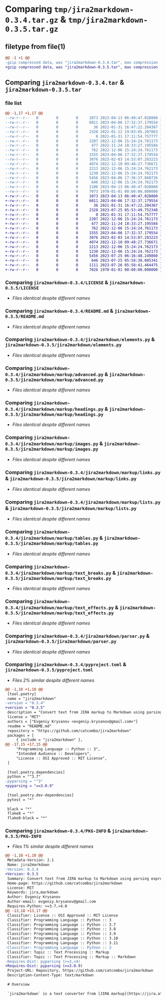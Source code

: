 # Comparing `tmp/jira2markdown-0.3.4.tar.gz` & `tmp/jira2markdown-0.3.5.tar.gz`

## filetype from file(1)

```diff
@@ -1 +1 @@
-gzip compressed data, was "jira2markdown-0.3.4.tar", max compression
+gzip compressed data, was "jira2markdown-0.3.5.tar", max compression
```

## Comparing `jira2markdown-0.3.4.tar` & `jira2markdown-0.3.5.tar`

### file list

```diff
@@ -1,17 +1,17 @@
--rw-r--r--   0        0        0     1073 2023-04-13 06:40:47.028860 jira2markdown-0.3.4/LICENSE
--rw-r--r--   0        0        0     6011 2023-04-06 17:32:37.179554 jira2markdown-0.3.4/README.md
--rw-r--r--   0        0        0       36 2021-01-31 16:47:22.204367 jira2markdown-0.3.4/jira2markdown/__init__.py
--rw-r--r--   0        0        0     2328 2022-01-12 19:03:05.207863 jira2markdown-0.3.4/jira2markdown/elements.py
--rw-r--r--   0        0        0        0 2021-01-31 17:11:54.757777 jira2markdown-0.3.4/jira2markdown/markup/__init__.py
--rw-r--r--   0        0        0     2207 2022-12-06 15:24:24.761173 jira2markdown-0.3.4/jira2markdown/markup/advanced.py
--rw-r--r--   0        0        0      477 2022-11-24 18:33:27.195584 jira2markdown-0.3.4/jira2markdown/markup/base.py
--rw-r--r--   0        0        0      762 2022-12-06 15:24:24.761173 jira2markdown-0.3.4/jira2markdown/markup/headings.py
--rw-r--r--   0        0        0     1555 2023-04-06 17:32:37.179554 jira2markdown-0.3.4/jira2markdown/markup/images.py
--rw-r--r--   0        0        0     3076 2023-02-03 14:53:07.283223 jira2markdown-0.3.4/jira2markdown/markup/links.py
--rw-r--r--   0        0        0     4074 2022-12-10 09:48:27.736671 jira2markdown-0.3.4/jira2markdown/markup/lists.py
--rw-r--r--   0        0        0     2213 2022-12-06 15:24:24.762173 jira2markdown-0.3.4/jira2markdown/markup/tables.py
--rw-r--r--   0        0        0     1230 2022-12-06 15:24:24.762173 jira2markdown-0.3.4/jira2markdown/markup/text_breaks.py
--rw-r--r--   0        0        0     5456 2023-04-06 17:36:37.060726 jira2markdown-0.3.4/jira2markdown/markup/text_effects.py
--rw-r--r--   0        0        0      646 2022-12-06 15:24:24.762173 jira2markdown-0.3.4/jira2markdown/parser.py
--rw-r--r--   0        0        0     1106 2023-04-13 06:40:47.028860 jira2markdown-0.3.4/pyproject.toml
--rw-r--r--   0        0        0     7073 1970-01-01 00:00:00.000000 jira2markdown-0.3.4/PKG-INFO
+-rw-r--r--   0        0        0     1073 2023-04-13 06:40:47.028860 jira2markdown-0.3.5/LICENSE
+-rw-r--r--   0        0        0     6011 2023-04-06 17:32:37.179554 jira2markdown-0.3.5/README.md
+-rw-r--r--   0        0        0       36 2021-01-31 16:47:22.204367 jira2markdown-0.3.5/jira2markdown/__init__.py
+-rw-r--r--   0        0        0     2328 2023-07-25 05:53:49.752348 jira2markdown-0.3.5/jira2markdown/elements.py
+-rw-r--r--   0        0        0        0 2021-01-31 17:11:54.757777 jira2markdown-0.3.5/jira2markdown/markup/__init__.py
+-rw-r--r--   0        0        0     2207 2022-12-06 15:24:24.761173 jira2markdown-0.3.5/jira2markdown/markup/advanced.py
+-rw-r--r--   0        0        0      477 2022-11-24 18:33:27.195584 jira2markdown-0.3.5/jira2markdown/markup/base.py
+-rw-r--r--   0        0        0      762 2022-12-06 15:24:24.761173 jira2markdown-0.3.5/jira2markdown/markup/headings.py
+-rw-r--r--   0        0        0     1555 2023-04-06 17:32:37.179554 jira2markdown-0.3.5/jira2markdown/markup/images.py
+-rw-r--r--   0        0        0     3076 2023-02-03 14:53:07.283223 jira2markdown-0.3.5/jira2markdown/markup/links.py
+-rw-r--r--   0        0        0     4074 2022-12-10 09:48:27.736671 jira2markdown-0.3.5/jira2markdown/markup/lists.py
+-rw-r--r--   0        0        0     2213 2022-12-06 15:24:24.762173 jira2markdown-0.3.5/jira2markdown/markup/tables.py
+-rw-r--r--   0        0        0     1230 2022-12-06 15:24:24.762173 jira2markdown-0.3.5/jira2markdown/markup/text_breaks.py
+-rw-r--r--   0        0        0     5456 2023-07-25 06:16:48.249860 jira2markdown-0.3.5/jira2markdown/markup/text_effects.py
+-rw-r--r--   0        0        0      646 2023-07-25 05:58:38.085341 jira2markdown-0.3.5/jira2markdown/parser.py
+-rw-r--r--   0        0        0     1111 2023-07-26 05:58:41.464475 jira2markdown-0.3.5/pyproject.toml
+-rw-r--r--   0        0        0     7026 1970-01-01 00:00:00.000000 jira2markdown-0.3.5/PKG-INFO
```

### Comparing `jira2markdown-0.3.4/LICENSE` & `jira2markdown-0.3.5/LICENSE`

 * *Files identical despite different names*

### Comparing `jira2markdown-0.3.4/README.md` & `jira2markdown-0.3.5/README.md`

 * *Files identical despite different names*

### Comparing `jira2markdown-0.3.4/jira2markdown/elements.py` & `jira2markdown-0.3.5/jira2markdown/elements.py`

 * *Files identical despite different names*

### Comparing `jira2markdown-0.3.4/jira2markdown/markup/advanced.py` & `jira2markdown-0.3.5/jira2markdown/markup/advanced.py`

 * *Files identical despite different names*

### Comparing `jira2markdown-0.3.4/jira2markdown/markup/headings.py` & `jira2markdown-0.3.5/jira2markdown/markup/headings.py`

 * *Files identical despite different names*

### Comparing `jira2markdown-0.3.4/jira2markdown/markup/images.py` & `jira2markdown-0.3.5/jira2markdown/markup/images.py`

 * *Files identical despite different names*

### Comparing `jira2markdown-0.3.4/jira2markdown/markup/links.py` & `jira2markdown-0.3.5/jira2markdown/markup/links.py`

 * *Files identical despite different names*

### Comparing `jira2markdown-0.3.4/jira2markdown/markup/lists.py` & `jira2markdown-0.3.5/jira2markdown/markup/lists.py`

 * *Files identical despite different names*

### Comparing `jira2markdown-0.3.4/jira2markdown/markup/tables.py` & `jira2markdown-0.3.5/jira2markdown/markup/tables.py`

 * *Files identical despite different names*

### Comparing `jira2markdown-0.3.4/jira2markdown/markup/text_breaks.py` & `jira2markdown-0.3.5/jira2markdown/markup/text_breaks.py`

 * *Files identical despite different names*

### Comparing `jira2markdown-0.3.4/jira2markdown/markup/text_effects.py` & `jira2markdown-0.3.5/jira2markdown/markup/text_effects.py`

 * *Files identical despite different names*

### Comparing `jira2markdown-0.3.4/jira2markdown/parser.py` & `jira2markdown-0.3.5/jira2markdown/parser.py`

 * *Files identical despite different names*

### Comparing `jira2markdown-0.3.4/pyproject.toml` & `jira2markdown-0.3.5/pyproject.toml`

 * *Files 2% similar despite different names*

```diff
@@ -1,10 +1,10 @@
 [tool.poetry]
 name = "jira2markdown"
-version = "0.3.4"
+version = "0.3.5"
 description = "Convert text from JIRA markup to Markdown using parsing expression grammars"
 license = "MIT"
 authors = ["Evgeniy Krysanov <evgeniy.krysanov@gmail.com>"]
 readme = "README.md"
 repository = "https://github.com/catcombo/jira2markdown"
 packages = [
     { include = "jira2markdown" },
@@ -17,15 +17,15 @@
     "Programming Language :: Python :: 3",
     "Intended Audience :: Developers",
     "License :: OSI Approved :: MIT License",
 ]
 
 [tool.poetry.dependencies]
 python = "^3.7"
-pyparsing = "^3"
+pyparsing = "==3.0.9"
 
 [tool.poetry.dev-dependencies]
 pytest = "*"
 
 black = "*"
 flake8 = "*"
 flake8-black = "*"
```

### Comparing `jira2markdown-0.3.4/PKG-INFO` & `jira2markdown-0.3.5/PKG-INFO`

 * *Files 1% similar despite different names*

```diff
@@ -1,10 +1,10 @@
 Metadata-Version: 2.1
 Name: jira2markdown
-Version: 0.3.4
+Version: 0.3.5
 Summary: Convert text from JIRA markup to Markdown using parsing expression grammars
 Home-page: https://github.com/catcombo/jira2markdown
 License: MIT
 Keywords: jira,markdown
 Author: Evgeniy Krysanov
 Author-email: evgeniy.krysanov@gmail.com
 Requires-Python: >=3.7,<4.0
@@ -13,18 +13,17 @@
 Classifier: License :: OSI Approved :: MIT License
 Classifier: Programming Language :: Python :: 3
 Classifier: Programming Language :: Python :: 3.7
 Classifier: Programming Language :: Python :: 3.8
 Classifier: Programming Language :: Python :: 3.9
 Classifier: Programming Language :: Python :: 3.10
 Classifier: Programming Language :: Python :: 3.11
-Classifier: Programming Language :: Python :: 3
 Classifier: Topic :: Text Processing :: Markup
 Classifier: Topic :: Text Processing :: Markup :: Markdown
-Requires-Dist: pyparsing (>=3,<4)
+Requires-Dist: pyparsing (==3.0.9)
 Project-URL: Repository, https://github.com/catcombo/jira2markdown
 Description-Content-Type: text/markdown
 
 # Overview
 
 `jira2markdown` is a text converter from [JIRA markup](https://jira.atlassian.com/secure/WikiRendererHelpAction.jspa?section=all) to [YouTrack Markdown](https://www.jetbrains.com/help/youtrack/standalone/youtrack-markdown-syntax-issues.html) using parsing expression grammars. The Markdown implementation in YouTrack follows the [CommonMark specification](https://spec.commonmark.org/0.29/) with extensions. Thus, `jira2markdown` can be used to convert text to any Markdown syntax with minimal modifications.
```

